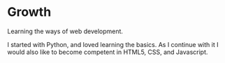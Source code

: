 # Growth
Learning the ways of web development. 

I started with Python, and loved learning the basics. As I continue with it I would also like to become competent in HTML5, CSS, and Javascript. 
